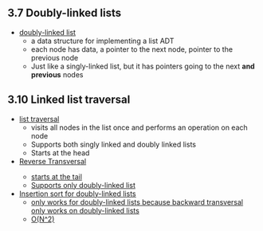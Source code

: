 ## 3.7 Doubly-linked lists
- <u>doubly-linked list</u>
  - a data structure for implementing a list ADT
  - each node has data, a pointer to the next node, pointer to the previous node
  - Just like a singly-linked list, but it has pointers going to the next **and previous** nodes

## 3.10 Linked list traversal
- <u>list traversal</u>
  - visits all nodes in the list once and performs an operation on each node
  - Supports both singly linked and doubly linked lists
  - Starts at the head
- <u>Reverse Transversal
  - starts at the tail
  - Supports only doubly-linked list
- <u>Insertion sort for doubly-linked lists</u>
  - only works for doubly-linked lists because backward transversal only works on doubly-linked lists
  - O(N^2)